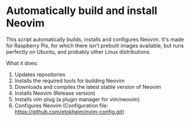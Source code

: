 # Automatically build and install Neovim
This script automatically builds, installs and configures Neovim. It's made for Raspberry Pis, for which there isn't prebuilt images available, but runs perfectly on Ubuntu, and probably other Linux distributions.

What it does:
 1. Updates repositories
 2. Installs the required tools for building Neovim
 3. Downloads and compiles the latest stable version of Neovim
 4. Installs Neovim (Release version)
 5. Installs vim-plug (a plugin manager for vim/neovim)
 6. Configures Neovim (Configuration file: https://github.com/etokheim/nvim-config.git)

